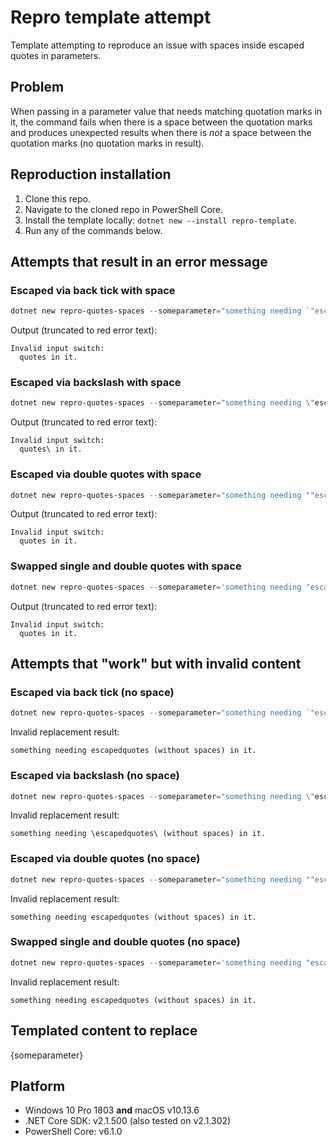 # Repro template attempt

Template attempting to reproduce an issue with spaces inside escaped quotes in parameters.

## Problem

When passing in a parameter value that needs matching quotation marks in it, the command fails when there is a space between the quotation marks and produces unexpected results when there is _not_ a space between the quotation marks (no quotation marks in result).

## Reproduction installation

1. Clone this repo.
1. Navigate to the cloned repo in PowerShell Core.
1. Install the template locally: `dotnet new --install repro-template`.
1. Run any of the commands below.

## Attempts that result in an error message

### Escaped via back tick with space

```PowerShell
dotnet new repro-quotes-spaces --someparameter="something needing `"escaped quotes`" in it."
```

Output (truncated to red error text):

```log
Invalid input switch:
  quotes in it.
```

### Escaped via backslash with space

```PowerShell
dotnet new repro-quotes-spaces --someparameter="something needing \"escaped quotes\" in it."
```

Output (truncated to red error text):

```log
Invalid input switch:
  quotes\ in it.
```

### Escaped via double quotes with space

```PowerShell
dotnet new repro-quotes-spaces --someparameter="something needing ""escaped quotes"" in it."
```

Output (truncated to red error text):

```log
Invalid input switch:
  quotes in it.
```

### Swapped single and double quotes with space

```PowerShell
dotnet new repro-quotes-spaces --someparameter='something needing "escaped quotes" in it.'
```

Output (truncated to red error text):

```log
Invalid input switch:
  quotes in it.
```

## Attempts that "work" but with invalid content

### Escaped via back tick (no space)

```PowerShell
dotnet new repro-quotes-spaces --someparameter="something needing `"escapedquotes`" (without spaces) in it."
```

Invalid replacement result:

```text
something needing escapedquotes (without spaces) in it.
```

### Escaped via backslash (no space)

```PowerShell
dotnet new repro-quotes-spaces --someparameter="something needing \"escapedquotes\" (without spaces) in it."
```

Invalid replacement result:

```text
something needing \escapedquotes\ (without spaces) in it.
```

### Escaped via double quotes (no space)

```PowerShell
dotnet new repro-quotes-spaces --someparameter="something needing ""escapedquotes"" (without spaces) in it."
```

Invalid replacement result:

```text
something needing escapedquotes (without spaces) in it.
```

### Swapped single and double quotes (no space)

```PowerShell
dotnet new repro-quotes-spaces --someparameter='something needing "escapedquotes" (without spaces) in it.'
```

Invalid replacement result:

```text
something needing escapedquotes (without spaces) in it.
```

## Templated content to replace

{someparameter}

## Platform

* Windows 10 Pro 1803 **and** macOS v10.13.6
* .NET Core SDK: v2.1.500 (also tested on v2.1.302)
* PowerShell Core: v6.1.0
